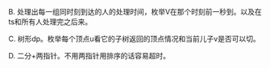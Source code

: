 B. 处理出每一组同时刻到达的人的处理时间，枚举V在那个时刻前一秒到。以及在ts和所有人处理完之后来。

C. 树形dp。枚举每个顶点u看它的子树返回的顶点情况和当前儿子v是否可以切。

D. 二分+两指针。不用两指针用排序的话容易超时。
